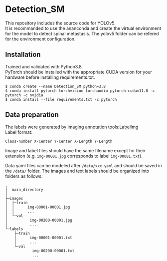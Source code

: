 # Detection_SM
This repository includes the source code for YOLOv5.<br>
It is recommanded to use the ananconda and create the virtual environment for the model to detect spinal metastasis. The yolov5 folder can be refered for the environment configuration.<br>
## Installation
Trained and validated with Python3.8.<br>
PyTorch should be installed with the appropriate CUDA version for your hardware before installing requirements.txt.<br>

	$ conda create --name Detection_SM python=3.8
	$ conda install pytorch torchvision torchaudio pytorch-cuda=11.8 -c pytorch -c nvidia
	$ conda install --file requirements.txt -c pytorch
 ## Data preparation
The labels were generated by imaging annotation tools:[LabelImg](https://pypi.org/project/labelImg/)<br>
Label format:

	Class-number X-Center Y-Center X-Length Y-Length
Image and label files should have the same filename except for their extension (e.g. `img-00001.jpg` corresponds to label `img-00001.txt`).

Data yaml files can be modeled after `/data/xxx.yaml` and should be saved in the `/data/` folder. The images and text labels should be organized into folders as follows:

```
.
│  main_directory
│  
├─images
│  ├─train
│  │      img-00001-00001.jpg
│  │      ...
│  └─val
│          img-00200-00001.jpg
│          ...
└─labels
    ├─train
    │      img-00001-00001.txt
    │      ...
    └─val
            img-00200-00001.txt
            ...
```
